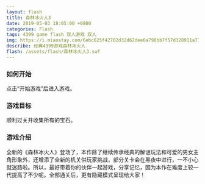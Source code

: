 ```yaml
---
layout: flash
title: 森林冰火人3
date: 2019-05-03 18:05:00 +0800
categories: Flash
tags: 4399 game flash 双人游戏 双人
img: https://i.miaostay.com/6ebc625f42702d32d62dee6a798bb7f57d328911a714b7ac162d76e7a65eba0a.jpg
describe: 经典4399游戏森林冰火人
flash: /assets/flash/森林冰火人3.swf
---
```


### 如何开始

点击“开始游戏”后进入游戏。

### 游戏目标

顺利过关并收集所有的宝石。

### 游戏介绍

全新的《森林冰火人》登场了，本作除了继续传承经典的解谜玩法和可爱的男女主角形象外，还增添了全新的机关供玩家挑战，部分关卡会在黑夜中进行，一不小心就迷路啦。所以，最好带着你的伙伴一起游戏，分享记忆，因为本作在难度上较一代提高了不少呢。全部通关后，更有隐藏模式呈现给大家！